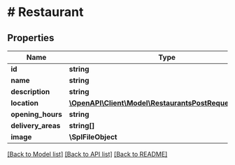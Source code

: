 # # Restaurant

## Properties

Name | Type | Description | Notes
------------ | ------------- | ------------- | -------------
**id** | **string** |  | [optional]
**name** | **string** |  | [optional]
**description** | **string** |  | [optional]
**location** | [**\OpenAPI\Client\Model\RestaurantsPostRequestLocation**](RestaurantsPostRequestLocation.md) |  | [optional]
**opening_hours** | **string** |  | [optional]
**delivery_areas** | **string[]** |  | [optional]
**image** | **\SplFileObject** |  | [optional]

[[Back to Model list]](../../README.md#models) [[Back to API list]](../../README.md#endpoints) [[Back to README]](../../README.md)
